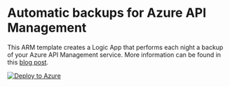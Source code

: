 # Automatic backups for Azure API Management

This ARM template creates a Logic App that performs each night a backup of your Azure API Management service.  More information can be found in this [blog post](https://yourazurecoach.com/2020/08/19/automatic-backups-for-azure-api-management/).

[![Deploy to Azure](https://aka.ms/deploytoazurebutton)](https://portal.azure.com/#create/Microsoft.Template/uri/https%3A%2F%2Fraw.githubusercontent.com%2Fyour-azure-coach%2Fapim-backup%2Fmaster%2Fazuredeploy.json)